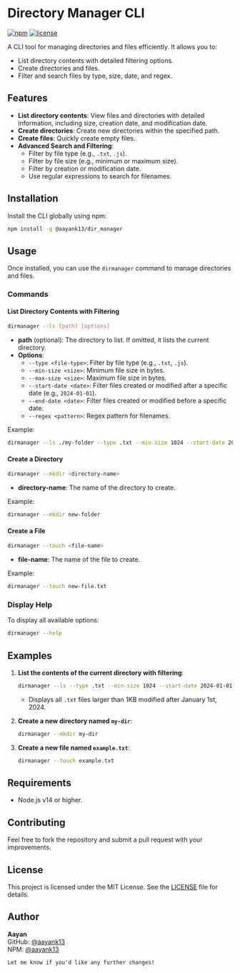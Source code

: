 # Directory Manager CLI

[![npm](https://img.shields.io/npm/v/@aayank13/dir_manager)](https://www.npmjs.com/package/@aayank13/dir_manager)
[![license](https://img.shields.io/npm/l/@aayank13/dir_manager)](https://github.com/aayank13/dir_manager/blob/main/LICENSE)

A CLI tool for managing directories and files efficiently. It allows you to:
- List directory contents with detailed filtering options.
- Create directories and files.
- Filter and search files by type, size, date, and regex.

## Features

- **List directory contents**: View files and directories with detailed information, including size, creation date, and modification date.
- **Create directories**: Create new directories within the specified path.
- **Create files**: Quickly create empty files.
- **Advanced Search and Filtering**:
  - Filter by file type (e.g., `.txt`, `.js`).
  - Filter by file size (e.g., minimum or maximum size).
  - Filter by creation or modification date.
  - Use regular expressions to search for filenames.

## Installation

Install the CLI globally using npm:

```bash
npm install -g @aayank13/dir_manager
```

## Usage

Once installed, you can use the `dirmanager` command to manage directories and files.

### Commands

#### List Directory Contents with Filtering
```bash
dirmanager --ls [path] [options]
```
- **path** (optional): The directory to list. If omitted, it lists the current directory.
- **Options**:
  - `--type <file-type>`: Filter by file type (e.g., `.txt`, `.js`).
  - `--min-size <size>`: Minimum file size in bytes.
  - `--max-size <size>`: Maximum file size in bytes.
  - `--start-date <date>`: Filter files created or modified after a specific date (e.g., `2024-01-01`).
  - `--end-date <date>`: Filter files created or modified before a specific date.
  - `--regex <pattern>`: Regex pattern for filenames.

Example:
```bash
dirmanager --ls ./my-folder --type .txt --min-size 1024 --start-date 2024-01-01
```

#### Create a Directory
```bash
dirmanager --mkdir <directory-name>
```
- **directory-name**: The name of the directory to create.

Example:
```bash
dirmanager --mkdir new-folder
```

#### Create a File
```bash
dirmanager --touch <file-name>
```
- **file-name**: The name of the file to create.

Example:
```bash
dirmanager --touch new-file.txt
```

### Display Help
To display all available options:
```bash
dirmanager --help
```

## Examples

1. **List the contents of the current directory with filtering**:
   ```bash
   dirmanager --ls --type .txt --min-size 1024 --start-date 2024-01-01
   ```
   - Displays all `.txt` files larger than 1KB modified after January 1st, 2024.

2. **Create a new directory named `my-dir`**:
   ```bash
   dirmanager --mkdir my-dir
   ```

3. **Create a new file named `example.txt`**:
   ```bash
   dirmanager --touch example.txt
   ```

## Requirements
- Node.js v14 or higher.

## Contributing

Feel free to fork the repository and submit a pull request with your improvements.

## License

This project is licensed under the MIT License. See the [LICENSE](LICENSE) file for details.

## Author

**Aayan**  
GitHub: [@aayank13](https://github.com/aayank13)  
NPM: [@aayank13](https://www.npmjs.com/~aayank13)

```
Let me know if you'd like any further changes!
```